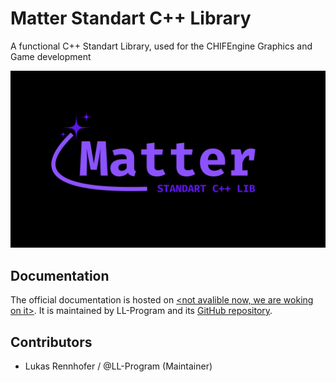
# Matter Standart C++ Library 
A functional C++ Standart Library, used for the CHIFEngine Graphics and Game development

<p align="center">
    <img src="https://github.com/LL-Program/Matter/blob/main/GitPage/MatterLibLogo.png?raw=true" width="1080" alt="Matter logo">
  </a>
</p>


## Documentation

The official documentation is hosted on [<not avalible now, we are woking on it>]().
It is maintained by LL-Program and its [GitHub repository](https://github.com/LL-Program/Matter/).

## Contributors

 - Lukas Rennhofer / @LL-Program (Maintainer)
